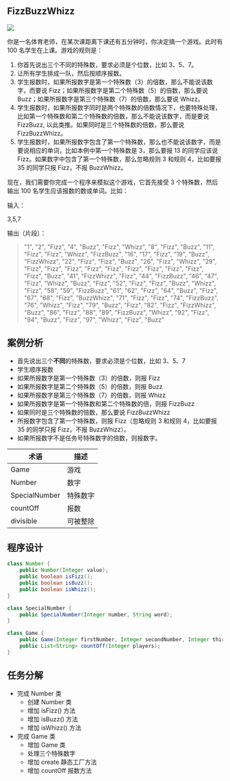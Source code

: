 ## FizzBuzzWhizz
![](https://user-gold-cdn.xitu.io/2019/2/25/169253f5136938b3?w=640&h=481&f=jpeg&s=236403)

你是一名体育老师，在某次课距离下课还有五分钟时，你决定搞一个游戏。此时有 100 名学生在上课。游戏的规则是：

1. 你首先说出三个不同的特殊数，要求必须是个位数，比如 3、5、7。
2. 让所有学生排成一队，然后按顺序报数。
3. 学生报数时，如果所报数字是第一个特殊数（3）的倍数，那么不能说该数字，而要说 Fizz；如果所报数字是第二个特殊数（5）的倍数，那么要说 Buzz；如果所报数字是第三个特殊数（7）的倍数，那么要说 Whizz。
4. 学生报数时，如果所报数字同时是两个特殊数的倍数情况下，也要特殊处理，比如第一个特殊数和第二个特殊数的倍数，那么不能说该数字，而是要说 FizzBuzz, 以此类推。如果同时是三个特殊数的倍数，那么要说 FizzBuzzWhizz。
5. 学生报数时，如果所报数字包含了第一个特殊数，那么也不能说该数字，而是要说相应的单词，比如本例中第一个特殊数是 3，那么要报 13 的同学应该说 Fizz。如果数字中包含了第一个特殊数，那么忽略规则 3 和规则 4，比如要报 35 的同学只报 Fizz，不报 BuzzWhizz。


现在，我们需要你完成一个程序来模拟这个游戏，它首先接受 3 个特殊数，然后输出 100 名学生应该报数的数或单词。比如：

输入：

3,5,7

输出（片段）：

> "1", "2", "Fizz", "4", "Buzz", "Fizz", "Whizz", "8", "Fizz", "Buzz",
"11", "Fizz", "Fizz", "Whizz", "FizzBuzz", "16", "17", "Fizz", "19", "Buzz",
"FizzWhizz", "22", "Fizz", "Fizz", "Buzz", "26", "Fizz", "Whizz", "29", "Fizz",
"Fizz", "Fizz", "Fizz", "Fizz", "Fizz", "Fizz", "Fizz", "Fizz", "Fizz", "Buzz",
"41", "FizzWhizz", "Fizz", "44", "FizzBuzz", "46", "47", "Fizz", "Whizz", "Buzz",
"Fizz", "52", "Fizz", "Fizz", "Buzz", "Whizz", "Fizz", "58", "59", "FizzBuzz",
"61", "62", "Fizz", "64", "Buzz", "Fizz", "67", "68", "Fizz", "BuzzWhizz",
"71", "Fizz", "Fizz", "74", "FizzBuzz", "76", "Whizz", "Fizz", "79", "Buzz",
"Fizz", "82", "Fizz", "FizzWhizz", "Buzz", "86", "Fizz", "88", "89", "FizzBuzz",
"Whizz", "92", "Fizz", "94", "Buzz", "Fizz", "97", "Whizz", "Fizz", "Buzz"

## 案例分析
- 首先说出三个**不同**的特殊数，要求必须是个位数，比如 3、5、7
- 学生顺序报数
- 如果所报数字是第一个特殊数（3）的倍数，则报 Fizz
- 如果所报数字是第二个特殊数（5）的倍数，则报 Buzz
- 如果所报数字是第三个特殊数（7）的倍数，则报 Whizz
- 如果所报数字是第一个特殊数和第二个特殊数的倍，则报 FizzBuzz
- 如果同时是三个特殊数的倍数，那么要说 FizzBuzzWhizz
- 所报数字包含了第一个特殊数，则报 Fizz（忽略规则 3 和规则 4，比如要报 35 的同学只报 Fizz，不报 BuzzWhizz）。
- 如果所报数字不是任务号特殊数字的倍数，则报数字。

|术语|描述|
|----|----|
|Game|游戏|
|Number|数字|
|SpecialNumber|特殊数字|
|countOff|报数|
|divisible|可被整除|

## 程序设计 
```java
class Number {
    public Number(Integer value);
    public boolean isFizz();
    public boolean isBuzz();
    public boolean isWhizz();
}

class SpecialNumber {
    public SpecialNumber(Integer number, String word);
}

class Game {
    public Game(Integer firstNumber, Integer secondNumber, Integer thirdNumber);
    public List<String> countOff(Integer players);
}
```

## 任务分解
- 完成 Number 类
    - 创建 Number 类
    - 增加 isFizz() 方法
    - 增加 isBuzz() 方法
    - 增加 isWhizz() 方法
- 完成 Game 类
    - 增加 Game 类
    - 处理三个特殊数字
    - 增加 create 静态工厂方法
    - 增加 countOff 报数方法